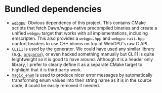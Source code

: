 Bundled dependencies
====================

- [`webgpu`](https://github.com/eliemichel/WebGPU-distribution): Obvious dependency of this project. This contains CMake scripts that fetch Dawn/wgpu-native precompiled binaries and create a unified `webgpu` target that works with all implementations, including emscripten. This also provides a `webgpu.hpp` and `webgpu-raii.hpp` confort headers to use C++ idioms on top of WebGPU's raw C API.
- [`CLI11`](https://github.com/CLIUtils/CLI11) is used by the generator. We could have used any similar library (e.g., [`argparse`](https://github.com/p-ranav/argparse)), or even hacked something manually but CLI11 is quite leightweight so it is good to have around. Although it is a header only library, I prefer to clearly define it as a separate CMake target to highlight that it is third party work.
- [`magic_enum`](https://github.com/Neargye/magic_enum) is used to produce nicer error messages by automatically transforming enum values into their string name as it is in the source code; it could be easily removed if needed.
